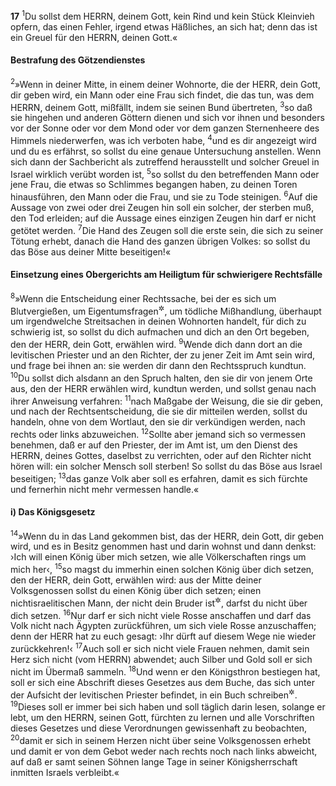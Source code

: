 __17__
<sup>1</sup>Du sollst dem HERRN, deinem Gott, kein Rind und kein Stück Kleinvieh opfern, das einen Fehler, irgend etwas Häßliches, an sich hat; denn das ist ein Greuel für den HERRN, deinen Gott.«

#### Bestrafung des Götzendienstes

<sup>2</sup>»Wenn in deiner Mitte, in einem deiner Wohnorte, die der HERR, dein Gott, dir geben wird, ein Mann oder eine Frau sich findet, die das tun, was dem HERRN, deinem Gott, mißfällt, indem sie seinen Bund übertreten,
<sup>3</sup>so daß sie hingehen und anderen Göttern dienen und sich vor ihnen und besonders vor der Sonne oder vor dem Mond oder vor dem ganzen Sternenheere des Himmels niederwerfen, was ich verboten habe,
<sup>4</sup>und es dir angezeigt wird und du es erfährst, so sollst du eine genaue Untersuchung anstellen. Wenn sich dann der Sachbericht als zutreffend herausstellt und solcher Greuel in Israel wirklich verübt worden ist,
<sup>5</sup>so sollst du den betreffenden Mann oder jene Frau, die etwas so Schlimmes begangen haben, zu deinen Toren hinausführen, den Mann oder die Frau, und sie zu Tode steinigen.
<sup>6</sup>Auf die Aussage von zwei oder drei Zeugen hin soll ein solcher, der sterben muß, den Tod erleiden; auf die Aussage eines einzigen Zeugen hin darf er nicht getötet werden.
<sup>7</sup>Die Hand des Zeugen soll die erste sein, die sich zu seiner Tötung erhebt, danach die Hand des ganzen übrigen Volkes: so sollst du das Böse aus deiner Mitte beseitigen!«

#### Einsetzung eines Obergerichts am Heiligtum für schwierigere Rechtsfälle

<sup>8</sup>»Wenn die Entscheidung einer Rechtssache, bei der es sich um Blutvergießen, um Eigentumsfragen<sup title="oder: Rechtsansprüche">&#x2732;</sup>, um tödliche Mißhandlung, überhaupt um irgendwelche Streitsachen in deinen Wohnorten handelt, für dich zu schwierig ist, so sollst du dich aufmachen und dich an den Ort begeben, den der HERR, dein Gott, erwählen wird.
<sup>9</sup>Wende dich dann dort an die levitischen Priester und an den Richter, der zu jener Zeit im Amt sein wird, und frage bei ihnen an: sie werden dir dann den Rechtsspruch kundtun.
<sup>10</sup>Du sollst dich alsdann an den Spruch halten, den sie dir von jenem Orte aus, den der HERR erwählen wird, kundtun werden, und sollst genau nach ihrer Anweisung verfahren:
<sup>11</sup>nach Maßgabe der Weisung, die sie dir geben, und nach der Rechtsentscheidung, die sie dir mitteilen werden, sollst du handeln, ohne von dem Wortlaut, den sie dir verkündigen werden, nach rechts oder links abzuweichen.
<sup>12</sup>Sollte aber jemand sich so vermessen benehmen, daß er auf den Priester, der im Amt ist, um den Dienst des HERRN, deines Gottes, daselbst zu verrichten, oder auf den Richter nicht hören will: ein solcher Mensch soll sterben! So sollst du das Böse aus Israel beseitigen;
<sup>13</sup>das ganze Volk aber soll es erfahren, damit es sich fürchte und fernerhin nicht mehr vermessen handle.«

#### i) Das Königsgesetz

<sup>14</sup>»Wenn du in das Land gekommen bist, das der HERR, dein Gott, dir geben wird, und es in Besitz genommen hast und darin wohnst und dann denkst: ›Ich will einen König über mich setzen, wie alle Völkerschaften rings um mich her‹,
<sup>15</sup>so magst du immerhin einen solchen König über dich setzen, den der HERR, dein Gott, erwählen wird: aus der Mitte deiner Volksgenossen sollst du einen König über dich setzen; einen nichtisraelitischen Mann, der nicht dein Bruder ist<sup title="d.h. nicht zu deinem Volk gehört">&#x2732;</sup>, darfst du nicht über dich setzen.
<sup>16</sup>Nur darf er sich nicht viele Rosse anschaffen und darf das Volk nicht nach Ägypten zurückführen, um sich viele Rosse anzuschaffen; denn der HERR hat zu euch gesagt: ›Ihr dürft auf diesem Wege nie wieder zurückkehren!‹
<sup>17</sup>Auch soll er sich nicht viele Frauen nehmen, damit sein Herz sich nicht (vom HERRN) abwendet; auch Silber und Gold soll er sich nicht im Übermaß sammeln.
<sup>18</sup>Und wenn er den Königsthron bestiegen hat, soll er sich eine Abschrift dieses Gesetzes aus dem Buche, das sich unter der Aufsicht der levitischen Priester befindet, in ein Buch schreiben<sup title="oder: schreiben lassen">&#x2732;</sup>.
<sup>19</sup>Dieses soll er immer bei sich haben und soll täglich darin lesen, solange er lebt, um den HERRN, seinen Gott, fürchten zu lernen und alle Vorschriften dieses Gesetzes und diese Verordnungen gewissenhaft zu beobachten,
<sup>20</sup>damit er sich in seinem Herzen nicht über seine Volksgenossen erhebt und damit er von dem Gebot weder nach rechts noch nach links abweicht, auf daß er samt seinen Söhnen lange Tage in seiner Königsherrschaft inmitten Israels verbleibt.«